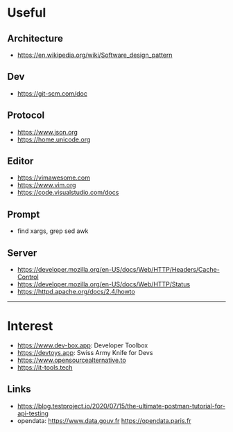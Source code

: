 # Useful 

## Architecture
* https://en.wikipedia.org/wiki/Software_design_pattern

## Dev
* https://git-scm.com/doc

## Protocol
* https://www.json.org
* https://home.unicode.org

## Editor
* https://vimawesome.com
* https://www.vim.org
* https://code.visualstudio.com/docs

## Prompt
- find xargs, grep sed awk

## Server
* https://developer.mozilla.org/en-US/docs/Web/HTTP/Headers/Cache-Control
* https://developer.mozilla.org/en-US/docs/Web/HTTP/Status
* https://httpd.apache.org/docs/2.4/howto

---
# Interest
- https://www.dev-box.app: Developer Toolbox
- https://devtoys.app: Swiss Army Knife for Devs
- https://www.opensourcealternative.to
- https://it-tools.tech

## Links
* https://blog.testproject.io/2020/07/15/the-ultimate-postman-tutorial-for-api-testing
* opendata: https://www.data.gouv.fr https://opendata.paris.fr
